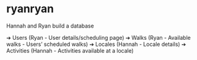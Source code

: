 # ryanryan
Hannah and Ryan build a database


➔ Users (Ryan - User details/scheduling page)
➔ Walks (Ryan - Available walks - Users’ scheduled walks)
➔ Locales (Hannah - Locale details)
➔ Activities (Hannah - Activities available at a locale)